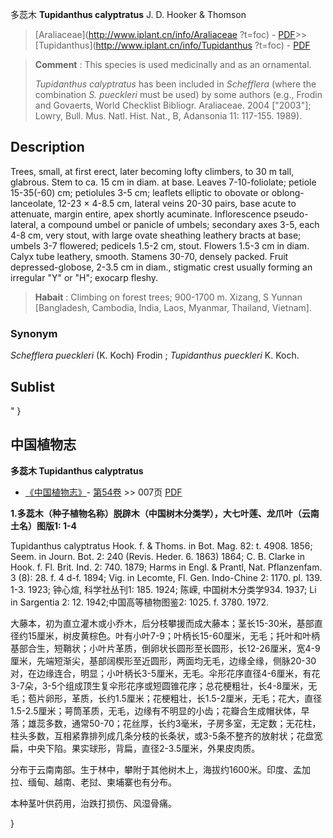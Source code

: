 多蕊木 **Tupidanthus calyptratus** J. D. Hooker & Thomson

> [Araliaceae](http://www.iplant.cn/info/Araliaceae ?t=foc) - [PDF](http://iplant.cn/foc/pdf/Araliaceae.pdf)>>[Tupidanthus](http://www.iplant.cn/info/Tupidanthus ?t=foc) - [PDF](http://www.iplant.cn/foc/pdf/Tupidanthus.pdf)

> **Comment** : 
> This species is used medicinally and as an ornamental.
>
> *Tupidanthus calyptratus* has been included in *Schefflera* (where the combination *S. pueckleri* must be used) by some authors (e.g., Frodin and Govaerts, World Checklist Bibliogr. Araliaceae. 2004 [\"2003\"]; Lowry, Bull. Mus. Natl. Hist. Nat., B, Adansonia 11: 117-155. 1989).

## Description

Trees, small, at first erect, later becoming lofty climbers, to 30 m tall, glabrous. Stem to ca. 15 cm in diam. at base. Leaves 7-10-foliolate; petiole 15-35(-60) cm; petiolules 3-5 cm; leaflets elliptic to obovate or oblong-lanceolate, 12-23 × 4-8.5 cm, lateral veins 20-30 pairs, base acute to attenuate, margin entire, apex shortly acuminate. Inflorescence pseudo-lateral, a compound umbel or panicle of umbels; secondary axes 3-5, each 4-8 cm, very stout, with large ovate sheathing leathery bracts at base; umbels 3-7 flowered; pedicels 1.5-2 cm, stout. Flowers 1.5-3 cm in diam. Calyx tube leathery, smooth. Stamens 30-70, densely packed. Fruit depressed-globose, 2-3.5 cm in diam., stigmatic crest usually forming an irregular \"Y\" or \"H\"; exocarp fleshy.

> **Habait** : 
> Climbing on forest trees; 900-1700 m. Xizang, S Yunnan [Bangladesh, Cambodia, India, Laos, Myanmar, Thailand, Vietnam].

### Synonym
*Schefflera pueckleri* (K. Koch) Frodin ; *Tupidanthus* *pueckleri* K. Koch.

## Sublist
"
}
## 中国植物志

**多蕊木 Tupidanthus calyptratus**

* [《中国植物志》](http://www.iplant.cn/frps)- [第54卷](http://www.iplant.cn/frps/vol/54) >> 007页 [PDF](http://www.iplant.cn/frps/pdf/54/007.PDF)

**1.多蕊木（种子植物名称）脱辟木（中国树木分类学），大七叶莲、龙爪叶（云南土名）图版1: 1-4**

Tupidanthus calyptratus Hook. f. & Thoms. in Bot. Mag. 82: t. 4908. 1856; Seem. in Journ. Bot. 2: 240 (Revis. Heder. 6. 1863) 1864; C. B. Clarke in Hook. f. Fl. Brit. Ind. 2: 740. 1879; Harms in Engl. & Prantl, Nat. Pflanzenfam. 3 (8): 28. f. 4 d-f. 1894; Vig. in Lecomte, Fl. Gen. Indo-Chine 2: 1170. pl. 139. 1-3. 1923; 钟心煊, 科学社丛刊1: 185. 1924; 陈嵘, 中国树木分类学934. 1937; Li in Sargentia 2: 12. 1942;中国高等植物图鉴2: 1025. f. 3780. 1972.

大藤本，初为直立灌木或小乔木，后分枝攀援而成大藤本；茎长15-30米，基部直径约15厘米，树皮黄棕色。叶有小叶7-9；叶柄长15-60厘米，无毛；托叶和叶柄基部合生，短鞘状；小叶片革质，倒卵状长圆形至长圆形，长12-26厘米，宽4-9厘米，先端短渐尖，基部阔楔形至近圆形，两面均无毛，边缘全缘，侧脉20-30对，在边缘连合，明显；小叶柄长3-5厘米，无毛。伞形花序直径4-6厘米，有花3-7朵，3-5个组成顶生复伞形花序或短圆锥花序；总花梗粗壮，长4-8厘米，无毛；苞片卵形，革质，长约1.5厘米；花梗粗壮，长1.5-2厘米，无毛；花大，直径1.5-2.5厘米；萼筒革质，无毛，边缘有不明显的小齿；花瓣合生成帽状体，早落；雄蕊多数，通常50-70；花丝厚，长约3毫米，子房多室，无定数；无花柱，柱头多数，互相紧靠排列成几条分枝的长条状，或3-5条不整齐的放射状；花盘宽扁，中央下陷。果实球形，背扁，直径2-3.5厘米，外果皮肉质。

分布于云南南部。生于林中，攀附于其他树木上，海拔约1600米。印度、孟加拉、缅甸、越南、老挝、柬埔寨也有分布。

本种茎叶供药用，治跌打损伤、风湿骨痛。

}